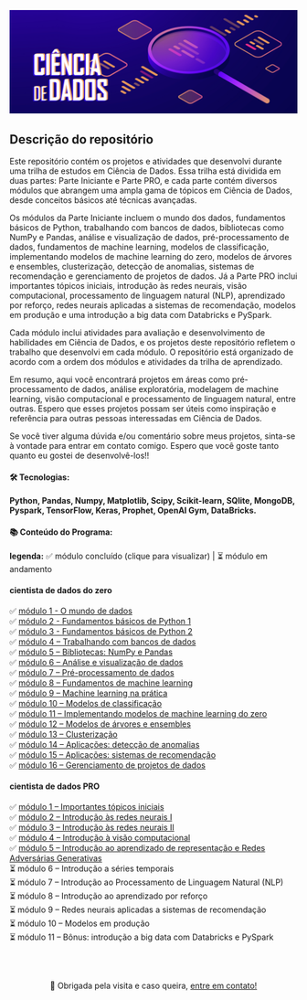 <p align="center">
    <img alt="DataScience" title="#DataScience" src="/datascience.png" />
</p>

## Descrição do repositório

Este repositório contém os projetos e atividades que desenvolvi durante uma trilha de estudos em Ciência de Dados. Essa trilha está dividida em duas partes: Parte Iniciante e Parte PRO, e cada parte contém diversos módulos que abrangem uma ampla gama de tópicos em Ciência de Dados, desde conceitos básicos até técnicas avançadas.

Os módulos da Parte Iniciante incluem o mundo dos dados, fundamentos básicos de Python, trabalhando com bancos de dados, bibliotecas como NumPy e Pandas, análise e visualização de dados, pré-processamento de dados, fundamentos de machine learning, modelos de classificação, implementando modelos de machine learning do zero, modelos de árvores e ensembles, clusterização, detecção de anomalias, sistemas de recomendação e gerenciamento de projetos de dados.
Já a Parte PRO inclui importantes tópicos iniciais, introdução às redes neurais, visão computacional, processamento de linguagem natural (NLP), aprendizado por reforço, redes neurais aplicadas a sistemas de recomendação, modelos em produção e uma introdução a big data com Databricks e PySpark.

Cada módulo inclui atividades para avaliação e desenvolvimento de habilidades em Ciência de Dados, e os projetos deste repositório refletem o trabalho que desenvolvi em cada módulo. O repositório está organizado de acordo com a ordem dos módulos e atividades da trilha de aprendizado.

Em resumo, aqui você encontrará projetos em áreas como pré-processamento de dados, análise exploratória, modelagem de machine learning, visão computacional e processamento de linguagem natural, entre outras. Espero que esses projetos possam ser úteis como inspiração e referência para outras pessoas interessadas em Ciência de Dados.

Se você tiver alguma dúvida e/ou comentário sobre meus projetos, sinta-se à vontade para entrar em contato comigo. Espero que você goste tanto quanto eu gostei de desenvolvê-los!!

#### 🛠 Tecnologias: 

**Python, Pandas, Numpy, Matplotlib, Scipy, Scikit-learn, SQlite, MongoDB, Pyspark, TensorFlow, Keras, Prophet, OpenAI Gym, DataBricks.** 

#### 📚 Conteúdo do Programa:
<b>legenda:</b> ✅ módulo concluído (clique para visualizar) | ⏳ módulo em andamento

#### cientista de dados do zero

✅ [módulo 1 - O mundo de dados](https://github.com/princya-oliveira/data-science/tree/main/modulo_01_dados) <br>
✅ [módulo 2 - Fundamentos básicos de Python 1 ](https://github.com/princya-oliveira/data-science/tree/main/modulo_02_fundamentos_python1) <br>
✅ [módulo 3 - Fundamentos básicos de Python 2](https://github.com/princya-oliveira/data-science/tree/main/modulo_03_fundamentos_python2) <br>
✅ [módulo 4 – Trabalhando com bancos de dados](https://github.com/princya-oliveira/data-science/tree/main/modulo_04_banco_dados) <br>
✅ [módulo 5 – Bibliotecas: NumPy e Pandas](https://github.com/princya-oliveira/data-science/tree/main/modulo_05_bibliotecas_numpy_pandas) <br>
✅ [módulo 6 – Análise e visualização de dados](https://github.com/princya-oliveira/data-science/tree/main/modulo_06_analise_visualizacao_dados) <br>
✅ [módulo 7 – Pré-processamento de dados](https://github.com/princya-oliveira/data-science/tree/main/modulo_07_preprocessamento_dados) <br>
✅ [módulo 8 – Fundamentos de machine learning](https://github.com/princya-oliveira/data-science/tree/main/modulo_08_fundamentos_machine_learning) <br>
✅ [módulo 9 – Machine learning na prática](https://github.com/princya-oliveira/data-science/tree/main/modulo_09_machine_learning_pratica) <br>
✅ [módulo 10 – Modelos de classificação](https://github.com/princya-oliveira/data-science/tree/main/modulo_10_modelos_classificacao) <br>
✅ [módulo 11 – Implementando modelos de machine learning do zero](https://github.com/princya-oliveira/data-science/tree/main/modulo_11_implementando_modelos_machine_learning_do_zero) <br>
✅ [módulo 12 – Modelos de árvores e ensembles](https://github.com/princya-oliveira/data-science/tree/main/modulo_12_modelos_arvore_ensembles) <br>
✅ [módulo 13 – Clusterização](https://github.com/princya-oliveira/data-science/tree/main/modulo_13_clusterizacao) <br>
✅ [módulo 14 – Aplicações: detecção de anomalias](https://github.com/princya-oliveira/data-science/tree/main/modulo_14_deteccao_anomalias) <br>
✅ [módulo 15 – Aplicações: sistemas de recomendação](https://github.com/princya-oliveira/data-science/tree/main/modulo_15_sistemas_recomendacao) <br>
✅ [módulo 16 – Gerenciamento de projetos de dados](https://github.com/princya-oliveira/data-science/tree/main/modulo_16_gerenciamento_projetos_dados) <br>

#### cientista de dados PRO
✅ [módulo 1 – Importantes tópicos iniciais](https://github.com/princya-oliveira/data-science/tree/main/modulo_17_topicos_avancados) <br>
✅ [módulo 2 – Introdução às redes neurais I](https://github.com/princya-oliveira/data-science/tree/main/modulo_18_intro_redes_neurais) <br>
✅ [módulo 3 – Introdução às redes neurais II](https://github.com/princya-oliveira/data-science/tree/main/modulo_19_redes_neurais_parte_2) <br>
✅ [módulo 4 – Introdução à visão computacional](https://github.com/princya-oliveira/data-science/tree/main/modulo_20_intro_visao_computacional) <br>
✅ [módulo 5 – Introdução ao aprendizado de representação e Redes Adversárias Generativas](https://github.com/princya-oliveira/data-science/tree/main/modulo_21_intro_aprendizado_representacao_redes) <br>
⏳ módulo 6 – Introdução a séries temporais<br>
⏳ módulo 7 – Introdução ao Processamento de Linguagem Natural (NLP)<br>
⏳ módulo 8 – Introdução ao aprendizado por reforço<br>
⏳ módulo 9 – Redes neurais aplicadas a sistemas de recomendação<br>
⏳ módulo 10 – Modelos em produção<br>
⏳ módulo 11 – Bônus: introdução a big data com Databricks e PySpark<br>

<br>
<br>

<p align="center">👋 Obrigada pela visita e caso queira,
<a href=https://www.linkedin.com/in/princya-oliveira/> entre em contato!</a>
</p>
